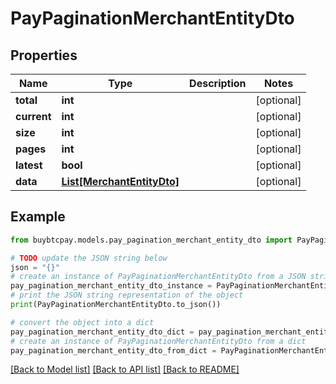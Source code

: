 # PayPaginationMerchantEntityDto


## Properties

Name | Type | Description | Notes
------------ | ------------- | ------------- | -------------
**total** | **int** |  | [optional] 
**current** | **int** |  | [optional] 
**size** | **int** |  | [optional] 
**pages** | **int** |  | [optional] 
**latest** | **bool** |  | [optional] 
**data** | [**List[MerchantEntityDto]**](MerchantEntityDto.md) |  | [optional] 

## Example

```python
from buybtcpay.models.pay_pagination_merchant_entity_dto import PayPaginationMerchantEntityDto

# TODO update the JSON string below
json = "{}"
# create an instance of PayPaginationMerchantEntityDto from a JSON string
pay_pagination_merchant_entity_dto_instance = PayPaginationMerchantEntityDto.from_json(json)
# print the JSON string representation of the object
print(PayPaginationMerchantEntityDto.to_json())

# convert the object into a dict
pay_pagination_merchant_entity_dto_dict = pay_pagination_merchant_entity_dto_instance.to_dict()
# create an instance of PayPaginationMerchantEntityDto from a dict
pay_pagination_merchant_entity_dto_from_dict = PayPaginationMerchantEntityDto.from_dict(pay_pagination_merchant_entity_dto_dict)
```
[[Back to Model list]](../README.md#documentation-for-models) [[Back to API list]](../README.md#documentation-for-api-endpoints) [[Back to README]](../README.md)


